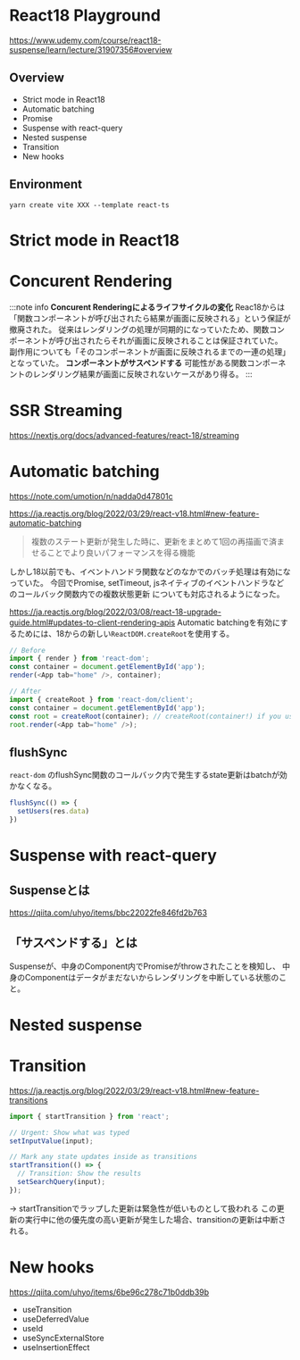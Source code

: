 # React18 Playground
https://www.udemy.com/course/react18-suspense/learn/lecture/31907356#overview

## Overview
- Strict mode in React18
- Automatic batching
- Promise
- Suspense with react-query
- Nested suspense
- Transition
- New hooks

## Environment
`yarn create vite XXX --template react-ts`

# Strict mode in React18

# Concurent Rendering

:::note info
**Concurent Renderingによるライフサイクルの変化**
Reac18からは「関数コンポーネントが呼び出されたら結果が画面に反映される」という保証が撤廃された。
従来はレンダリングの処理が同期的になっていたため、関数コンポーネントが呼び出されたらそれが画面に反映されることは保証されていた。
副作用についても「そのコンポーネントが画面に反映されるまでの一連の処理」となっていた。
**コンポーネントがサスペンドする** 可能性がある関数コンポーネントのレンダリング結果が画面に反映されないケースがあり得る。
:::



# SSR Streaming
https://nextjs.org/docs/advanced-features/react-18/streaming

# Automatic batching
https://note.com/umotion/n/nadda0d47801c

https://ja.reactjs.org/blog/2022/03/29/react-v18.html#new-feature-automatic-batching

> 複数のステート更新が発生した時に、更新をまとめて1回の再描画で済ませることでより良いパフォーマンスを得る機能

しかし18以前でも、イベントハンドラ関数などのなかでのバッチ処理は有効になっていた。
今回でPromise, setTimeout, jsネイティブのイベントハンドラなどのコールバック関数内での複数状態更新
についても対応されるようになった。

https://ja.reactjs.org/blog/2022/03/08/react-18-upgrade-guide.html#updates-to-client-rendering-apis
Automatic batchingを有効にするためには、18からの新しい`ReactDOM.createRoot`を使用する。

```ts
// Before
import { render } from 'react-dom';
const container = document.getElementById('app');
render(<App tab="home" />, container);

// After
import { createRoot } from 'react-dom/client';
const container = document.getElementById('app');
const root = createRoot(container); // createRoot(container!) if you use TypeScript
root.render(<App tab="home" />);
```

## flushSync
`react-dom` のflushSync関数のコールバック内で発生するstate更新はbatchが効かなくなる。

```ts
flushSync(() => {
  setUsers(res.data)
})
```

# Suspense with react-query

## Suspenseとは
https://qiita.com/uhyo/items/bbc22022fe846fd2b763

## 「サスペンドする」とは
Suspenseが、中身のComponent内でPromiseがthrowされたことを検知し、
中身のComponentはデータがまだないからレンダリングを中断している状態のこと。

# Nested suspense

# Transition
https://ja.reactjs.org/blog/2022/03/29/react-v18.html#new-feature-transitions

```ts
import { startTransition } from 'react';

// Urgent: Show what was typed
setInputValue(input);

// Mark any state updates inside as transitions
startTransition(() => {
  // Transition: Show the results
  setSearchQuery(input);
});
```

→ startTransitionでラップした更新は緊急性が低いものとして扱われる
この更新の実行中に他の優先度の高い更新が発生した場合、transitionの更新は中断される。

# New hooks
https://qiita.com/uhyo/items/6be96c278c71b0ddb39b

- useTransition
- useDeferredValue
- useId
- useSyncExternalStore
- useInsertionEffect

